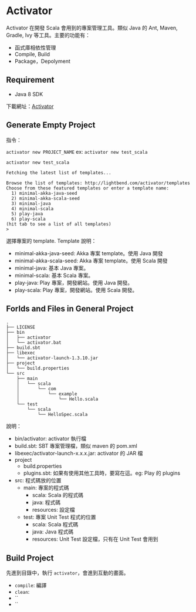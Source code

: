 # Activator

Activator 在開發 Scala 會用到的專案管理工具。類似 Java 的 Ant, Maven, Gradle, Ivy 等工具。主要的功能有：

* 函式庫相依性管理
* Compile, Build
* Package，Depolyment

## Requirement

* Java 8 SDK

下載網址：[Activator](https://www.lightbend.com/activator/download)


## Generate Empty Project

指令：

`activator new PROJECT_NAME` ex: `activator new test_scala`

```
activator new test_scala

Fetching the latest list of templates...

Browse the list of templates: http://lightbend.com/activator/templates
Choose from these featured templates or enter a template name:
  1) minimal-akka-java-seed
  2) minimal-akka-scala-seed
  3) minimal-java
  4) minimal-scala
  5) play-java
  6) play-scala
(hit tab to see a list of all templates)
> 
```

選擇專案的 template. Template 說明：

* minimal-akka-java-seed: Akka 專案 template。使用 Java 開發
* minimal-akka-scala-seed: Akka 專案 template。使用 Scala 開發
* minimal-java: 基本 Java 專案。
* minimal-scala: 基本 Scala 專案。
* play-java: Play 專案，開發網站。使用 Java 開發。
* play-scala: Play 專案，開發網站。使用 Scala 開發。 

## Forlds and Files in General Project

```
.
├── LICENSE
├── bin
│   ├── activator
│   └── activator.bat
├── build.sbt
├── libexec
│   └── activator-launch-1.3.10.jar
├── project
│   └── build.properties
└── src
    ├── main
    │   └── scala
    │       └── com
    │           └── example
    │               └── Hello.scala
    └── test
        └── scala
            └── HelloSpec.scala
```

說明：

* bin/activator: activator 執行檔
* build.sbt: SBT 專案管理檔，類似 maven 的 pom.xml
* libexec/activator-launch-x.x.x.jar: activator 的 JAR 檔
* project
	* build.properties
	* plugins.sbt: 如果有使用其他工具時，要寫在這。eg: Play 的 plugins
* src: 程式碼放的位置
	* main: 專案的程式碼
		* scala: Scala 的程式碼
		* java: 程式碼
		* resources: 設定檔
	* test: 專案 Unit Test 程式的位置
		* scala: Scala 程式碼
		* java: Java 程式碼
		* resources: Unit Test 設定檔，只有在 Unit Test 會用到

## Build Project

先進到目錄中，執行 `activator`，會進到互動的畫面。

* `compile`: 編譯
* `clean`: 
* ``
* ``

